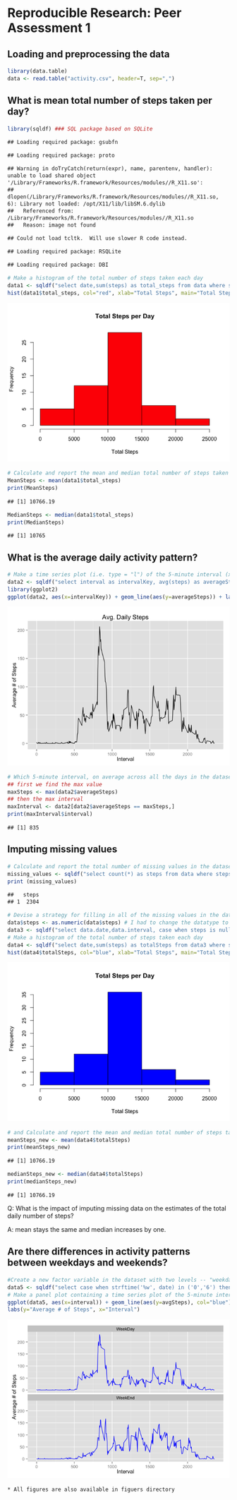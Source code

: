 # Reproducible Research: Peer Assessment 1


## Loading and preprocessing the data

```r
library(data.table)
data <- read.table("activity.csv", header=T, sep=",")
```

## What is mean total number of steps taken per day?

```r
library(sqldf) ### SQL package based on SQLite
```

```
## Loading required package: gsubfn
```

```
## Loading required package: proto
```

```
## Warning in doTryCatch(return(expr), name, parentenv, handler): unable to load shared object '/Library/Frameworks/R.framework/Resources/modules//R_X11.so':
##   dlopen(/Library/Frameworks/R.framework/Resources/modules//R_X11.so, 6): Library not loaded: /opt/X11/lib/libSM.6.dylib
##   Referenced from: /Library/Frameworks/R.framework/Resources/modules//R_X11.so
##   Reason: image not found
```

```
## Could not load tcltk.  Will use slower R code instead.
```

```
## Loading required package: RSQLite
```

```
## Loading required package: DBI
```

```r
# Make a histogram of the total number of steps taken each day
data1 <- sqldf("select date,sum(steps) as total_steps from data where steps is not null group by 1")
hist(data1$total_steps, col="red", xlab="Total Steps", main="Total Steps per Day")
```

![](PA1_template_files/figure-html/unnamed-chunk-2-1.png)

```r
# Calculate and report the mean and median total number of steps taken per day
MeanSteps <- mean(data1$total_steps)
print(MeanSteps)
```

```
## [1] 10766.19
```

```r
MedianSteps <- median(data1$total_steps)
print(MedianSteps)
```

```
## [1] 10765
```
## What is the average daily activity pattern?

```r
# Make a time series plot (i.e. type = "l") of the 5-minute interval (x-axis) and the average number of steps taken, averaged across all days (y-axis)
data2 <- sqldf("select interval as intervalKey, avg(steps) as averageSteps from data where steps is not null group by 1")
library(ggplot2)
ggplot(data2, aes(x=intervalKey)) + geom_line(aes(y=averageSteps)) + labs(y="Average # of Steps", x="Interval") + ggtitle("Avg. Daily Steps")
```

![](PA1_template_files/figure-html/unnamed-chunk-3-1.png)

```r
# Which 5-minute interval, on average across all the days in the dataset, contains the maximum number of steps?
## first we find the max value
maxSteps <- max(data2$averageSteps)
## then the max interval
maxInterval <- data2[data2$averageSteps == maxSteps,]
print(maxInterval$interval)
```

```
## [1] 835
```
## Imputing missing values

```r
# Calculate and report the total number of missing values in the dataset (i.e. the total number of rows with NAs)
missing_values <- sqldf("select count(*) as steps from data where steps is null")
print (missing_values)
```

```
##   steps
## 1  2304
```

```r
# Devise a strategy for filling in all of the missing values in the dataset. The strategy does not need to be sophisticated. For example, you could use the mean/median for that day, or the mean for that 5-minute interval, etc. and Create a new dataset that is equal to the original dataset but with the missing data filled in.
data$steps <- as.numeric(data$steps) # I had to change the datatype to numeric
data3 <- sqldf("select data.date,data.interval, case when steps is null then averageSteps else steps end as steps from data inner join data2 on data.interval=data2.intervalKey")
# Make a histogram of the total number of steps taken each day
data4 <- sqldf("select date,sum(steps) as totalSteps from data3 where steps is not null group by 1")
hist(data4$totalSteps, col="blue", xlab="Total Steps", main="Total Steps per Day")
```

![](PA1_template_files/figure-html/unnamed-chunk-4-1.png)

```r
# and Calculate and report the mean and median total number of steps taken per day
meanSteps_new <- mean(data4$totalSteps)
print(meanSteps_new)
```

```
## [1] 10766.19
```

```r
medianSteps_new <- median(data4$totalSteps)
print(medianSteps_new)
```

```
## [1] 10766.19
```
Q: What is the impact of imputing missing data on the estimates of the total daily number of steps?

A: mean stays the same and median increases by one.

## Are there differences in activity patterns between weekdays and weekends?

```r
#Create a new factor variable in the dataset with two levels -- "weekday" and "weekend" indicating whether a given date is a weekday or weekend day.
data5 <- sqldf("select case when strftime('%w', date) in ('0','6') then 'WeekEnd' else 'WeekDay' end as dayType, interval, avg(steps) as avgSteps from data3 group by 1,2") # using strftime with %w for day of week (0 is Sunday 1 is Monday)
# Make a panel plot containing a time series plot of the 5-minute interval (x-axis) and the average number of steps taken, averaged across all weekday days or weekend days (y-axis)
ggplot(data5, aes(x=interval)) + geom_line(aes(y=avgSteps), col="blue") + facet_wrap(~dayType, ncol=1) +
labs(y="Average # of Steps", x="Interval")
```

![](PA1_template_files/figure-html/unnamed-chunk-5-1.png)


```text
* All figures are also available in figuers directory
```


